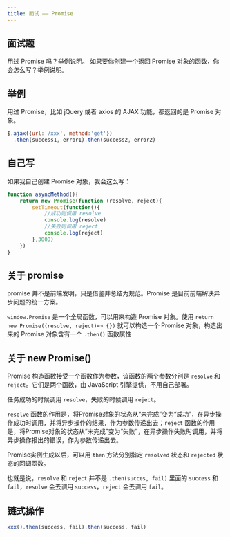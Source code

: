 ```yaml
---
title: 面试 —— Promise
---
```


## 面试题

用过 Promise 吗？举例说明。
如果要你创建一个返回 Promise 对象的函数，你会怎么写？举例说明。

## 举例

用过 Promise，比如 jQuery 或者 axios 的 AJAX 功能，都返回的是 Promise 对象。

```js
$.ajax({url:'/xxx', method:'get'})
  .then(success1, error1).then(success2, error2)
```

## 自己写

如果我自己创建 Promise 对象，我会这么写：

```js
function asyncMethod(){
    return new Promise(function (resolve, reject){
        setTimeout(function(){
            //成功则调用 resolve
            console.log(resolve)
            //失败则调用 reject
            console.log(reject)
        },3000)
    })
}
```

## 关于 promise

promise 并不是前端发明，只是借鉴并总结为规范。Promise 是目前前端解决异步问题的统一方案。

`window.Promise` 是一个全局函数，可以用来构造 Promise 对象。使用 `return new Promise((resolve, reject)=> {})` 就可以构造一个 Promise 对象，构造出来的 Promise 对象含有一个 `.then()` 函数属性

## 关于 new Promise()

Promise 构造函数接受一个函数作为参数，该函数的两个参数分别是 `resolve` 和 `reject`。它们是两个函数，由 JavaScript 引擎提供，不用自己部署。

任务成功的时候调用 `resolve`，失败的时候调用 `reject`。

`resolve` 函数的作用是，将Promise对象的状态从“未完成”变为“成功”，在异步操作成功时调用，并将异步操作的结果，作为参数传递出去；`reject` 函数的作用是，将Promise对象的状态从“未完成”变为“失败”，在异步操作失败时调用，并将异步操作报出的错误，作为参数传递出去。

Promise实例生成以后，可以用 `then` 方法分别指定 `resolved` 状态和 `rejected` 状态的回调函数。

也就是说，`resolve` 和 `reject` 并不是 `.then(succes, fail)` 里面的 `success` 和 `fail`，`resolve` 会去调用 `success`，`reject` 会去调用 `fail`。

## 链式操作

```js
xxx().then(success, fail).then(success, fail)
```